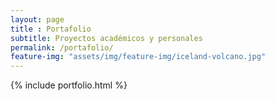 ```yaml
---
layout: page
title : Portafolio
subtitle: Proyectos académicos y personales
permalink: /portafolio/
feature-img: "assets/img/feature-img/iceland-volcano.jpg"
---
```


{% include portfolio.html %}
